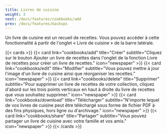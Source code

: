```yaml
---
title: Livres de cuisine
weight: 3
next: /docs/features/cookbooks/add
prev: /docs/features/backups
---
```


Un livre de cuisine est un recueil de recettes. Vous pouvez accéder à cette fonctionnalité à partir de l'onglet « Livre de cuisine » de la barre latérale.

{{< cards >}}
    {{< card link="cookbooks/add"
        title="Créer"
        subtitle="Cliquez sur le bouton Ajouter un livre de recettes dans l'onglet de la fonction Livre de recettes pour créer un livre de recettes."
        icon="newspaper" >}}
    {{< card link="cookbooks/edit"
            title="Modifier"
            subtitle="Vous pouvez mettre à jour l'image d'un livre de cuisine ainsi que réorganiser les recettes."
            icon="newspaper" >}}
    {{< card link="cookbooks/delete"
            title="Supprimer"
            subtitle="Pour supprimer un livre de recettes de votre collection, cliquez d'abord sur les trois points verticaux en haut à droite du livre de recettes que vous souhaitez supprimer."
            icon="newspaper" >}}
    {{< card link="cookbooks/download"
            title="Télécharger"
            subtitle="N'importe lequel de vos livres de cuisine peut être téléchargé sous forme de fichier PDF à des fins physiques, hors ligne ou d'archivage."
            icon="newspaper" >}}
    {{< card link="cookbooks/share"
            title="Partager"
            subtitle="Vous pouvez partager un livre de cuisine avec votre famille et vos amis."
            icon="newspaper" >}}
{{< /cards >}}
